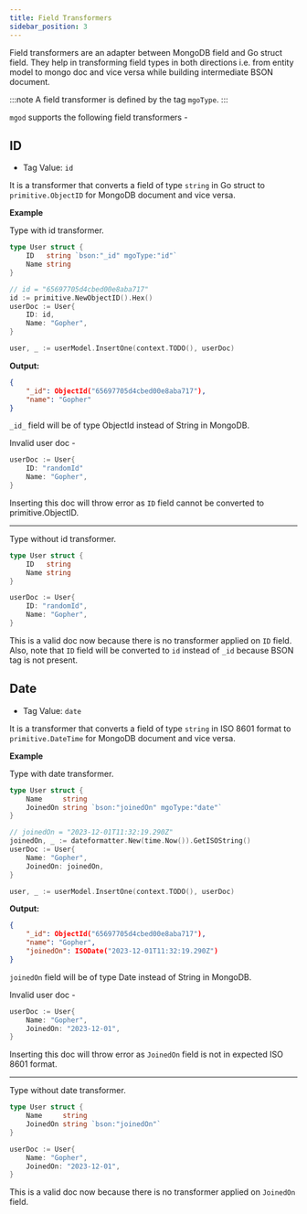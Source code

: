 ```yaml
---
title: Field Transformers
sidebar_position: 3
---
```


Field transformers are an adapter between MongoDB field and Go struct field. They help in transforming field types in both directions i.e. from entity model to mongo doc and vice versa while building intermediate BSON document.

:::note
A field transformer is defined by the tag `mgoType`.
:::

`mgod` supports the following field transformers -

## ID
* Tag Value: `id`

It is a transformer that converts a field of type `string` in Go struct to `primitive.ObjectID` for MongoDB document and vice versa.

**Example**

Type with id transformer.
```go
type User struct {
	ID   string `bson:"_id" mgoType:"id"`
	Name string
}

// id = "65697705d4cbed00e8aba717"
id := primitive.NewObjectID().Hex()
userDoc := User{
	ID: id,
	Name: "Gopher",
}

user, _ := userModel.InsertOne(context.TODO(), userDoc)
```

**Output:**
```json
{
	"_id": ObjectId("65697705d4cbed00e8aba717"),
	"name": "Gopher"
}
```
`_id_` field will be of type ObjectId instead of String in MongoDB.

Invalid user doc -
```go
userDoc := User{
	ID: "randomId"
	Name: "Gopher",
}
```
Inserting this doc will throw error as `ID` field cannot be converted to primitive.ObjectID.

---

Type without id transformer.
```go
type User struct {
	ID   string
	Name string
}

userDoc := User{
	ID: "randomId",
	Name: "Gopher",
}
```
This is a valid doc now because there is no transformer applied on `ID` field. Also, note that `ID` field will be converted to `id` instead of `_id` because BSON tag is not present.

## Date
* Tag Value: `date`

It is a transformer that converts a field of type `string` in ISO 8601 format to `primitive.DateTime` for MongoDB document and vice versa.

**Example**

Type with date transformer.
```go
type User struct {
	Name     string
	JoinedOn string `bson:"joinedOn" mgoType:"date"`
}

// joinedOn = "2023-12-01T11:32:19.290Z"
joinedOn, _ := dateformatter.New(time.Now()).GetISOString()
userDoc := User{
	Name: "Gopher",
	JoinedOn: joinedOn,
}

user, _ := userModel.InsertOne(context.TODO(), userDoc)
```

**Output:**
```json
{
	"_id": ObjectId("65697705d4cbed00e8aba717"),
	"name": "Gopher",
	"joinedOn": ISODate("2023-12-01T11:32:19.290Z")
}
```
`joinedOn` field will be of type Date instead of String in MongoDB.

Invalid user doc -
```go
userDoc := User{
	Name: "Gopher",
	JoinedOn: "2023-12-01",
}
```
Inserting this doc will throw error as `JoinedOn` field is not in expected ISO 8601 format.

---

Type without date transformer.
```go
type User struct {
	Name     string
	JoinedOn string `bson:"joinedOn"`
}

userDoc := User{
	Name: "Gopher",
	JoinedOn: "2023-12-01",
}
```
This is a valid doc now because there is no transformer applied on `JoinedOn` field.